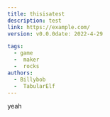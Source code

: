 ```yaml
---
title: thisisatest
description: test
link: https://example.com/
version: v0.0.0date: 2022-4-29

tags:
  - game
  -  maker
  -  rocks
authors:
  - Billybob
  -  TabularElf
---
```


yeah